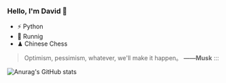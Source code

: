 ### Hello, I'm David 👋

 - ⚡ Python
 - 🏃 Runnig
 - ♟ Chinese Chess
 
 > Optimism, pessimism, whatever, we'll make it happen。 **——Musk**
:::
 
<!--
**LucksDavid/LucksDavid** is a ✨ _special_ ✨ repository because its `README.md` (this file) appears on your GitHub profile.

Here are some ideas to get you started:

![](https://img.shields.io/badge/python-3.9-orange?style=for-the-badge&logo=python&logoColor=orange)

- 🔭 I’m currently working on ...
- 🌱 I’m currently learning ...
- 👯 I’m looking to collaborate on ...
- 🤔 I’m looking for help with ...
- 💬 Ask me about ...
- 📫 How to reach me: ...
- 😄 Pronouns: ...
- ⚡ Fun fact: ...
-->

![Anurag's GitHub stats](https://github-readme-stats.vercel.app/api?username=LucksDavid&show_icons=true&theme=tokyonight)


